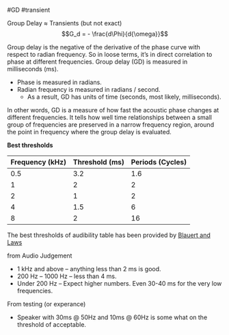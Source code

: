 #GD #transient

Group Delay $\approx$ Transients (but not exact)
$$G_d = - \frac{d\Phi}{d{\omega}}$$

Group delay is the negative of the derivative of the phase curve with respect to radian frequency. So in loose terms, it’s in direct correlation to phase at different frequencies. Group delay (GD) is measured in milliseconds (ms).

- Phase is measured in radians.
- Radian frequency is measured in radians / second.
    - As a result, GD has units of time (seconds, most likely, milliseconds).

In other words, GD is a measure of how fast the acoustic phase changes at different frequencies. It tells how well time relationships between a small group of frequencies are preserved in a narrow frequency region, around the point in frequency where the group delay is evaluated.

**Best thresholds**

|Frequency (kHz)|Threshold (ms)|Periods (Cycles)|
|---|---|---|
|0.5|3.2|1.6|
|1|2|2|
|2|1|2|
|4|1.5|6|
|8|2|16|

The best thresholds of audibility table has been provided by [Blauert and Laws](https://web.archive.org/web/20150930080912/https://community.klipsch.com/forums/storage/3/1027021/7805blauert.pdf)


from Audio Judgement
- 1 kHz and above – anything less than 2 ms is good.
- 200 Hz – 1000 Hz – less than 4 ms.
- Under 200 Hz – Expect higher numbers. Even 30-40 ms for the very low frequencies.

From testing (or experance)
- Speaker with 30ms @ 50Hz and 10ms @ 60Hz is some what on the threshold of acceptable.


